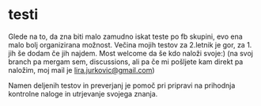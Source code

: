 # testi
Glede na to, da zna biti malo zamudno iskat teste po fb skupini, evo ena malo bolj organizirana možnost. Večina mojih testov za 2.letnik je gor, za 1. jih še dodam če jih najdem. Most welcome da še kdo naloži svoje:) (na svoj branch pa mergam sem, discussions, ali pa če mi pošljete kam direkt pa naložim, moj mail je lira.jurkovic@gmail.com)

Namen deljenih testov in preverjanj je pomoč pri pripravi na prihodnja kontrolne naloge in utrjevanje svojega znanja.
